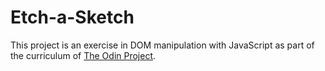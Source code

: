 # Etch-a-Sketch
This project is an exercise in DOM manipulation with JavaScript as part of the curriculum of [The Odin Project](https://www.theodinproject.com/). 
